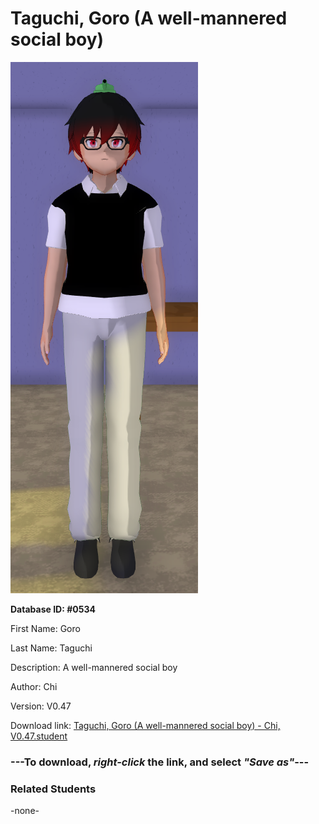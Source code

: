 # Taguchi, Goro (A well-mannered social boy)

<img src="../../Files/Images/Taguchi, Goro (A well-mannered social boy).png" title="Taguchi, Goro (A well-mannered social boy) - Chi, V0.47">

**Database ID: #0534**

First Name: Goro

Last Name: Taguchi

Description: A well-mannered social boy

Author: Chi

Version: V0.47

Download link: <a href="https://raw.githubusercontent.com/Arbiter1223/Daigaku-Gurashi-Custom-Students/master/Files/Student%20Files/Taguchi%2C%20Goro%20(A%20well-mannered%20social%20boy)%20-%20Chi%2C%20V0.47.student">Taguchi, Goro (A well-mannered social boy) - Chi, V0.47.student</a>

### ---**To download, _right-click_ the link, and select _"Save as"_**---

### Related Students

-none-
